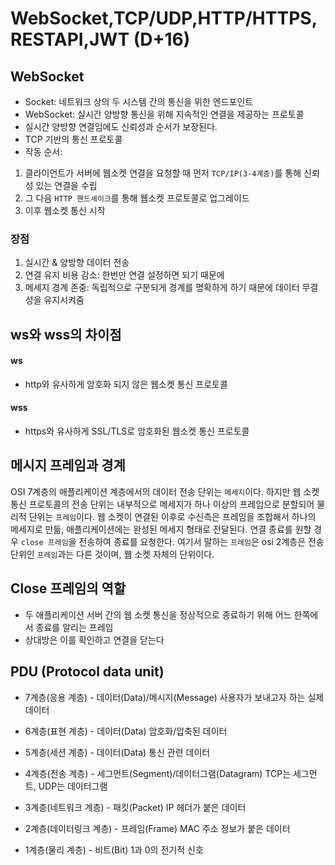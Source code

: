# WebSocket,TCP/UDP,HTTP/HTTPS,RESTAPI,JWT (D+16)
## WebSocket
- Socket: 네트워크 상의 두 시스템 간의 통신을 위한 엔드포인트
- WebSocket: 실시간 양방향 통신을 위해 지속적인 연결을 제공하는 프로토콜
- 실시간 양방향 연결임에도 신뢰성과 순서가 보장된다.
- TCP 기반의 통신 프로토콜
- 작동 순서:
1. 클라이언트가 서버에 웹소켓 연결을 요청할 때 먼저 `TCP/IP(3-4계층)`를 통해 신뢰성 있는 연결을 수립
2. 그 다음 `HTTP 핸드셰이크`를 통해 웹소켓 프로토콜로 업그레이드
3. 이후 웹소켓 통신 시작

### 장점
1. 실시간 & 양방향 데이터 전송
2. 연결 유지 비용 감소: 한번만 연결 설정하면 되기 때문에
3. 메세지 경계 존중: 독립적으로 구분되게 경계를 명확하게 하기 때문에 데이터 무결성을 유지시켜줌

## ws와 wss의 차이점
#### ws
- http와 유사하게 암호화 되지 않은 웹소켓 통신 프로토콜
#### wss
- https와 유사하게 SSL/TLS로 암호화된 웹소켓 통신 프로토콜
## 메시지 프레임과 경계
OSI 7계층의 애플리케이션 계층에서의 데이터 전송 단위는 `메세지`이다. 하지만 웹 소켓 통신 프로토콜의 전송 단위는 내부적으로 메세지가 하나 이상의 프레임으로 분할되어 물리적 단위는 `프레임`이다. 웹 소켓이 연결된 이후로 수신측은 프레임을 조합해서 하나의 메세지로 만듦, 애플리케이션에는 완성된 메세지 형태로 전달된다. 연결 종료를 원할 경우 `close 프레임`을 전송하여 종료를 요청한다.
여기서 말하는 `프레임`은 osi 2계층은 전송 단위인 `프레임`과는 다른 것이며, 웹 소켓 자체의 단위이다.

## Close 프레임의 역할
- 두 애플리케이션 서버 간의 웹 소켓 통신을 정상적으로 종료하기 위해 어느 한쪽에서 종료를 알리는 프레임
- 상대방은 이를 확인하고 연결을 닫는다

## PDU (Protocol data unit)
- 7계층(응용 계층) - 데이터(Data)/메시지(Message)
사용자가 보내고자 하는 실제 데이터

- 6계층(표현 계층) - 데이터(Data)
암호화/압축된 데이터

- 5계층(세션 계층) - 데이터(Data)
통신 관련 데이터

- 4계층(전송 계층) - 세그먼트(Segment)/데이터그램(Datagram)
TCP는 세그먼트, UDP는 데이터그램

- 3계층(네트워크 계층) - 패킷(Packet)
IP 헤더가 붙은 데이터

- 2계층(데이터링크 계층) - 프레임(Frame)
MAC 주소 정보가 붙은 데이터

- 1계층(물리 계층) - 비트(Bit)
1과 0의 전기적 신호
